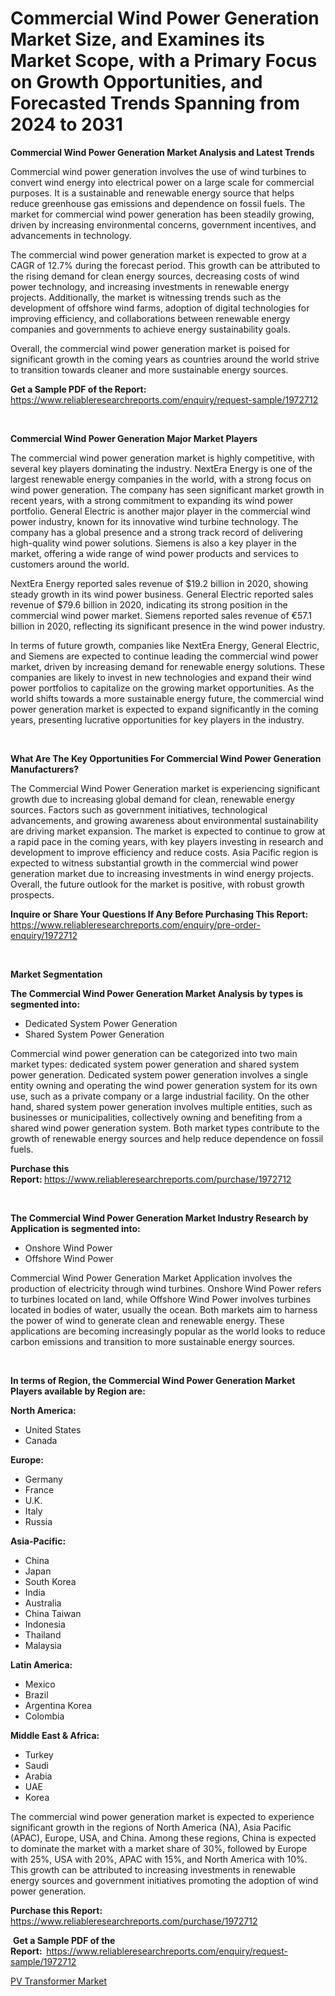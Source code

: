 <p><h1>Commercial Wind Power Generation Market Size, and Examines its Market Scope, with a Primary Focus on Growth Opportunities, and Forecasted Trends Spanning from 2024 to 2031</h1></p><p><strong>Commercial Wind Power Generation Market Analysis and Latest Trends</strong></p>
<p><p>Commercial wind power generation involves the use of wind turbines to convert wind energy into electrical power on a large scale for commercial purposes. It is a sustainable and renewable energy source that helps reduce greenhouse gas emissions and dependence on fossil fuels. The market for commercial wind power generation has been steadily growing, driven by increasing environmental concerns, government incentives, and advancements in technology.</p><p>The commercial wind power generation market is expected to grow at a CAGR of 12.7% during the forecast period. This growth can be attributed to the rising demand for clean energy sources, decreasing costs of wind power technology, and increasing investments in renewable energy projects. Additionally, the market is witnessing trends such as the development of offshore wind farms, adoption of digital technologies for improving efficiency, and collaborations between renewable energy companies and governments to achieve energy sustainability goals.</p><p>Overall, the commercial wind power generation market is poised for significant growth in the coming years as countries around the world strive to transition towards cleaner and more sustainable energy sources.</p></p>
<p><strong>Get a Sample PDF of the Report:&nbsp;</strong> <a href="https://www.reliableresearchreports.com/enquiry/request-sample/1972712">https://www.reliableresearchreports.com/enquiry/request-sample/1972712</a></p>
<p>&nbsp;</p>
<p><strong>Commercial Wind Power Generation Major Market Players</strong></p>
<p><p>The commercial wind power generation market is highly competitive, with several key players dominating the industry. NextEra Energy is one of the largest renewable energy companies in the world, with a strong focus on wind power generation. The company has seen significant market growth in recent years, with a strong commitment to expanding its wind power portfolio. General Electric is another major player in the commercial wind power industry, known for its innovative wind turbine technology. The company has a global presence and a strong track record of delivering high-quality wind power solutions. Siemens is also a key player in the market, offering a wide range of wind power products and services to customers around the world.</p><p>NextEra Energy reported sales revenue of $19.2 billion in 2020, showing steady growth in its wind power business. General Electric reported sales revenue of $79.6 billion in 2020, indicating its strong position in the commercial wind power market. Siemens reported sales revenue of €57.1 billion in 2020, reflecting its significant presence in the wind power industry.</p><p>In terms of future growth, companies like NextEra Energy, General Electric, and Siemens are expected to continue leading the commercial wind power market, driven by increasing demand for renewable energy solutions. These companies are likely to invest in new technologies and expand their wind power portfolios to capitalize on the growing market opportunities. As the world shifts towards a more sustainable energy future, the commercial wind power generation market is expected to expand significantly in the coming years, presenting lucrative opportunities for key players in the industry.</p></p>
<p>&nbsp;</p>
<p><strong>What Are The Key Opportunities For Commercial Wind Power Generation Manufacturers?</strong></p>
<p><p>The Commercial Wind Power Generation market is experiencing significant growth due to increasing global demand for clean, renewable energy sources. Factors such as government initiatives, technological advancements, and growing awareness about environmental sustainability are driving market expansion. The market is expected to continue to grow at a rapid pace in the coming years, with key players investing in research and development to improve efficiency and reduce costs. Asia Pacific region is expected to witness substantial growth in the commercial wind power generation market due to increasing investments in wind energy projects. Overall, the future outlook for the market is positive, with robust growth prospects.</p></p>
<p><strong>Inquire or Share Your Questions If Any Before Purchasing This Report:</strong> <a href="https://www.reliableresearchreports.com/enquiry/pre-order-enquiry/1972712">https://www.reliableresearchreports.com/enquiry/pre-order-enquiry/1972712</a></p>
<p>&nbsp;</p>
<p><strong>Market Segmentation</strong></p>
<p><strong>The Commercial Wind Power Generation Market Analysis by types is segmented into:</strong></p>
<p><ul><li>Dedicated System Power Generation</li><li>Shared System Power Generation</li></ul></p>
<p><p>Commercial wind power generation can be categorized into two main market types: dedicated system power generation and shared system power generation. Dedicated system power generation involves a single entity owning and operating the wind power generation system for its own use, such as a private company or a large industrial facility. On the other hand, shared system power generation involves multiple entities, such as businesses or municipalities, collectively owning and benefiting from a shared wind power generation system. Both market types contribute to the growth of renewable energy sources and help reduce dependence on fossil fuels.</p></p>
<p><strong>Purchase this Report:&nbsp;</strong><a href="https://www.reliableresearchreports.com/purchase/1972712">https://www.reliableresearchreports.com/purchase/1972712</a></p>
<p>&nbsp;</p>
<p><strong>The Commercial Wind Power Generation Market Industry Research by Application is segmented into:</strong></p>
<p><ul><li>Onshore Wind Power</li><li>Offshore Wind Power</li></ul></p>
<p><p>Commercial Wind Power Generation Market Application involves the production of electricity through wind turbines. Onshore Wind Power refers to turbines located on land, while Offshore Wind Power involves turbines located in bodies of water, usually the ocean. Both markets aim to harness the power of wind to generate clean and renewable energy. These applications are becoming increasingly popular as the world looks to reduce carbon emissions and transition to more sustainable energy sources.</p></p>
<p>&nbsp;</p>
<p><strong>In terms of Region, the Commercial Wind Power Generation Market Players available by Region are:</strong></p>
<p>
    <p> <strong> North America: </strong>
        <ul>
            <li>United States</li>
            <li>Canada</li>
        </ul>
        </p> 
    <p> <strong> Europe: </strong>
        <ul>
            <li>Germany</li>
            <li>France</li>
            <li>U.K.</li>
            <li>Italy</li>
            <li>Russia</li>
        </ul>
        </p> 
    <p> <strong> Asia-Pacific: </strong>
        <ul>
            <li>China</li>
            <li>Japan</li>
            <li>South Korea</li>
            <li>India</li>
            <li>Australia</li>
            <li>China Taiwan</li>
            <li>Indonesia</li>
            <li>Thailand</li>
            <li>Malaysia</li>
        </ul>
        </p> 
    <p> <strong> Latin America: </strong>
        <ul>
            <li>Mexico</li>
            <li>Brazil</li>
            <li>Argentina Korea</li>
            <li>Colombia</li>
        </ul>
        </p> 
    <p> <strong> Middle East & Africa: </strong>
        <ul>
            <li>Turkey</li>
            <li>Saudi</li>
            <li>Arabia</li>
            <li>UAE</li>
            <li>Korea</li>
        </ul>
    </p>
    </p>
<p><p>The commercial wind power generation market is expected to experience significant growth in the regions of North America (NA), Asia Pacific (APAC), Europe, USA, and China. Among these regions, China is expected to dominate the market with a market share of 30%, followed by Europe with 25%, USA with 20%, APAC with 15%, and North America with 10%. This growth can be attributed to increasing investments in renewable energy sources and government initiatives promoting the adoption of wind power generation.</p></p>
<p><strong>Purchase this Report: </strong><a href="https://www.reliableresearchreports.com/purchase/1972712">https://www.reliableresearchreports.com/purchase/1972712</a></p>
<p>&nbsp;<strong>Get a Sample PDF of the Report:&nbsp;&nbsp;</strong><a href="https://www.reliableresearchreports.com/enquiry/request-sample/1972712">https://www.reliableresearchreports.com/enquiry/request-sample/1972712</a></p>
<p><strong></strong></p>
<p><p><a href="https://github.com/WillieWoodard/Market-Research-Report-List-4/blob/main/pv-transformer-market.md">PV Transformer Market</a></p></p>
